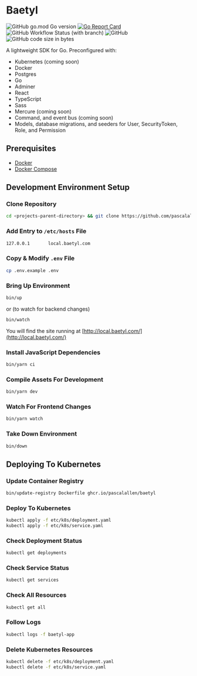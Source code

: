 # Baetyl

![GitHub go.mod Go version](https://img.shields.io/github/go-mod/go-version/pascalallen/baetyl)
[![Go Report Card](https://goreportcard.com/badge/github.com/pascalallen/baetyl)](https://goreportcard.com/report/github.com/pascalallen/baetyl)
![GitHub Workflow Status (with branch)](https://img.shields.io/github/actions/workflow/status/pascalallen/baetyl/go.yml?branch=main)
![GitHub](https://img.shields.io/github/license/pascalallen/baetyl)
![GitHub code size in bytes](https://img.shields.io/github/languages/code-size/pascalallen/baetyl)

A lightweight SDK for Go. Preconfigured with:

- Kubernetes (coming soon)
- Docker
- Postgres
- Go
- Adminer
- React
- TypeScript
- Sass
- Mercure (coming soon)
- Command, and event bus (coming soon)
- Models, database migrations, and seeders for User, SecurityToken, Role, and Permission

## Prerequisites

- [Docker](https://www.docker.com/)
- [Docker Compose](https://docs.docker.com/compose/)

## Development Environment Setup

### Clone Repository

```bash
cd <projects-parent-directory> && git clone https://github.com/pascalallen/baetyl.git
```

### Add Entry to `/etc/hosts` File

```bash
127.0.0.1       local.baetyl.com
```

### Copy & Modify `.env` File

```bash
cp .env.example .env
```

### Bring Up Environment

```bash
bin/up
``` 

or (to watch for backend changes)

```bash
bin/watch
```

You will find the site running at [http://local.baetyl.com/](http://local.baetyl.com/)

### Install JavaScript Dependencies

```bash
bin/yarn ci
```

### Compile Assets For Development

```bash
bin/yarn dev
```

### Watch For Frontend Changes

```bash
bin/yarn watch
```

### Take Down Environment

```bash
bin/down
```

## Deploying To Kubernetes

### Update Container Registry

```bash
bin/update-registry Dockerfile ghcr.io/pascalallen/baetyl
```

### Deploy To Kubernetes

```bash
kubectl apply -f etc/k8s/deployment.yaml
kubectl apply -f etc/k8s/service.yaml
```

### Check Deployment Status

```bash
kubectl get deployments
```

### Check Service Status

```bash
kubectl get services
```

### Check All Resources

```bash
kubectl get all
```

### Follow Logs

```bash
kubectl logs -f baetyl-app
```

### Delete Kubernetes Resources

```bash
kubectl delete -f etc/k8s/deployment.yaml
kubectl delete -f etc/k8s/service.yaml
```
